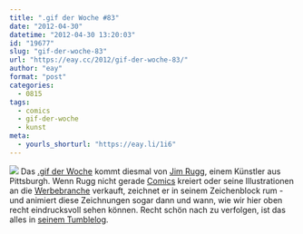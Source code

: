 ```yaml
---
title: ".gif der Woche #83"
date: "2012-04-30"
datetime: "2012-04-30 13:20:03"
id: "19677"
slug: "gif-der-woche-83"
url: "https://eay.cc/2012/gif-der-woche-83/"
author: "eay"
format: "post"
categories:
  - 0815
tags:
  - comics
  - gif-der-woche
  - kunst
meta:
  - yourls_shorturl: "https://eay.li/1i6"
---
```


![](https://eay.cc/uploads/2012/jimruggwood.gif) Das [.gif der Woche](//eay.cc/tag/gif-der-woche/) kommt diesmal von [Jim Rugg](http://jimrugg.com/), einem Künstler aus Pittsburgh. Wenn Rugg nicht gerade [Comics](http://jimrugg.com/work/comics/) kreiert oder seine Illustrationen an die [Werbebranche](http://jimrugg.com/work/commercial/) verkauft, zeichnet er in seinem Zeichenblock rum - und animiert diese Zeichnungen sogar dann und wann, wie wir hier oben recht eindrucksvoll sehen können. Recht schön nach zu verfolgen, ist das alles in [seinem Tumblelog](http://jimrugg.tumblr.com/).
